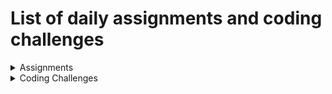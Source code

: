 # List of daily assignments and coding challenges

<details>

<summary>Assignments</summary>
    
## List of assignment links

1. [Simple webpage](https://github.com/anantakrroy/FullStackWebDevelopment/tree/master/assignments/week01/day5/solution.html)
2. [HTML `table` and `input` tags](https://github.com/anantakrroy/FullStackWebDevelopment/blob/master/assignments/week02/day1/solution.html)
3. [Simple webpage using custom CSS](https://github.com/anantakrroy/FullStackWebDevelopment/tree/master/assignments/week02/day5)
4. [Multi page website design using Bootstrap 4](https://github.com/anantakrroy/FullStackWebDevelopment/tree/master/assignments/week03/day1)
5. [Function to print even numbers](https://github.com/anantakrroy/FullStackWebDevelopment/blob/master/assignments/week03/day2/solution.js)
6. [Multiplication table of 5](https://github.com/anantakrroy/FullStackWebDevelopment/blob/master/assignments/week03/day3/solution.js)
7. [Check if element exists in given array](https://github.com/anantakrroy/FullStackWebDevelopment/blob/master/assignments/week03/day4/solution.js)
8. [Listen for mouse click on `button` in DOM tree](https://github.com/anantakrroy/FullStackWebDevelopment/tree/master/assignments/week03/day5)
9. [JS Calculator using JS DOM manipulation](https://github.com/anantakrroy/FullStackWebDevelopment/blob/master/assignments/week04/day1/assignment1/calculator.js)
10. [Simple form validation](https://github.com/anantakrroy/FullStackWebDevelopment/blob/master/assignments/week04/day1/assignment2/validation.js)
11. [Stack Emulator](https://github.com/anantakrroy/FullStackWebDevelopment/blob/master/assignments/week04/day1/assignment3/stack.js)
12. [Quiz using jQuery](https://github.com/anantakrroy/FullStackWebDevelopment/tree/master/assignments/week04/day4)
13. [Currency Exchange App using jQuery](https://github.com/anantakrroy/FullStackWebDevelopment/tree/master/assignments/week05/day1)
14. [Fun TV Series webpage using HTML5 elements](https://github.com/anantakrroy/FullStackWebDevelopment/tree/master/assignments/week05/day3)
15. [Create an ES5 class with member properties and prototype methods](https://github.com/anantakrroy/FullStackWebDevelopment/blob/master/tests/weekly/week05/script.js)

</details>

<details>
<summary>Coding Challenges</summary>

## List of coding challenge links

1. [Simple login page using Bootstrap 4](https://github.com/anantakrroy/FullStackWebDevelopment/blob/master/coding-challenges/week03/day1/loginTry.html)
2. [Check if given input is a palindrome](https://github.com/anantakrroy/FullStackWebDevelopment/blob/master/coding-challenges/week03/day2/solution.js)
3. [Filter out players from an array according to their rankings](https://github.com/anantakrroy/FullStackWebDevelopment/blob/master/coding-challenges/week03/day4/solution.js)
4. [Create a table for squares of numbers 1-10 using JS DOM manipulation](https://github.com/anantakrroy/FullStackWebDevelopment/blob/master/coding-challenges/week03/day5/tableCreate.js)
5. [Filter cities by first character and render in a list](https://github.com/anantakrroy/FullStackWebDevelopment/tree/master/coding-challenges/week04/day4)
6. [Fetch and render random images from Dog API](https://github.com/anantakrroy/FullStackWebDevelopment/tree/master/coding-challenges/week05/day1)
7. [Filter books by language and render as a table](https://github.com/anantakrroy/FullStackWebDevelopment/tree/master/coding-challenges/week05/day3)
8. [JS program to compute Hamming distance between two strings](https://github.com/anantakrroy/FullStackWebDevelopment/tree/master/coding-challenges/week05/day4)
</details>

